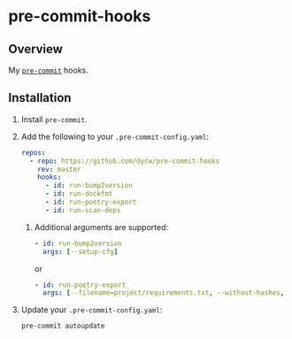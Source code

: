 # pre-commit-hooks

## Overview

My [`pre-commit`](https://pre-commit.com/) hooks.

## Installation

1. Install `pre-commit`.

1. Add the following to your `.pre-commit-config.yaml`:

   ```yaml
   repos:
     - repo: https://github.com/dycw/pre-commit-hooks
       rev: master
       hooks:
         - id: run-bump2version
         - id: run-dockfmt
         - id: run-poetry-export
         - id: run-scan-deps
   ```

   1. Additional arguments are supported:

      ```yaml
      - id: run-bump2version
        args: [--setup-cfg]
      ```

      or

      ```yaml
      - id: run-poetry-export
        args: [--filename=project/requirements.txt, --without-hashes, --dev]
      ```

1. Update your `.pre-commit-config.yaml`:

   ```bash
   pre-commit autoupdate
   ```
